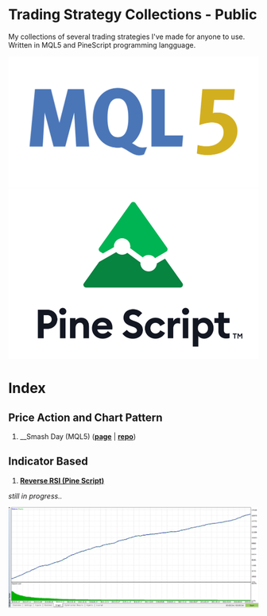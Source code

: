 # Trading Strategy Collections - Public
My collections of several trading strategies I've made for anyone to use. Written in MQL5 and PineScript programming langguage.

![](./mql5.png)
![](./Pine_Script_logo_text.png)

# Index
## Price Action and Chart Pattern
1. __Smash Day (MQL5) ([__page__](https://handiko.github.io/TradingStrategy-Public/Price%20Action%20and%20Chart%20Pattern/Smash%20Day) | [__repo__](https://github.com/handiko/TradingStrategy-Public/tree/main/Price%20Action%20and%20Chart%20Pattern/Smash%20Day))

## Indicator Based
1. [__Reverse RSI (Pine Script)__](https://handiko.github.io/Reverse-RSI-Forex-Strategy/)

_still in progress.._

![](./SimpleScalper_equity.png)
